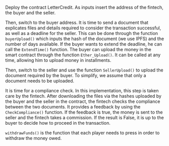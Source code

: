 Deploy the contract LetterCredit.
As inputs insert the address of the fintech, the buyer and the seller.

Then, switch to the buyer address. It is time to send a document that explicates files and details required to consider the transaction successful, as well as a deadline for the seller. This can be done through the function `buyerUpload()` which inputs the hash of the document (we use IPFS) and the number of days available. If the buyer wants to extend the deadline, he can call the `ExtendTime()` function.
The buyer can upload the money in the smart contract through the function `Ether_Upload()`. It can be called at any time, allowing him to upload money in installments.

Then, switch to the seller and use the function `SellerUpload()` to upload the document required by the buyer. To simplify, we assume that only a document needs to be uploaded.

It is time for a compliance check. In this implementation, this step is taken care by the fintech. After downloading the files via the hashes uploaded by the buyer and the seller in the contract, the fintech checks the compliance between the two documents. It provides a feedback by using the `CheckCompliance()` function. If the feedback is true, the money is sent to the seller and the fintech takes a commission. If the result is False, it is up to the buyer to decide how to proceed in the transaction.

`withdrawFunds()` is the function that each player needs to press in order to withdraw the money owed.
